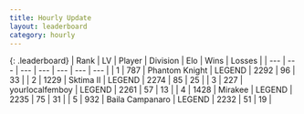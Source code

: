 ```yaml
---
title: Hourly Update
layout: leaderboard
category: hourly
---
```


{: .leaderboard}
| Rank | LV | Player | Division | Elo | Wins | Losses |
| --- | --- | --- | --- | --- | --- | --- |
| <span data-change="0">1</span> | 787 | <span title="ID: 742939">Phantom Knight</span> | LEGEND | <span data-change="0">2292</span> | <span data-change="0">96</span> | <span data-change="0">33</span> |
| <span data-change="0">2</span> | 1229 | <span title="ID: 402846">Sktima II</span> | LEGEND | <span data-change="0">2274</span> | <span data-change="0">85</span> | <span data-change="0">25</span> |
| <span data-change="0">3</span> | 227 | <span title="ID: 719486">yourlocalfemboy</span> | LEGEND | <span data-change="0">2261</span> | <span data-change="0">57</span> | <span data-change="0">13</span> |
| <span data-change="1">4</span> | 1428 | <span title="ID: 416373">Mirakee</span> | LEGEND | <span data-change="0">2235</span> | <span data-change="0">75</span> | <span data-change="0">31</span> |
| <span data-change="1">5</span> | 932 | <span title="ID: 66144">Baila Campanaro</span> | LEGEND | <span data-change="0">2232</span> | <span data-change="0">51</span> | <span data-change="0">19</span> |